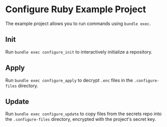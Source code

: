 # Configure Ruby Example Project

The example project allows you to run commands using `bundle exec`.

## Init

Run `bundle exec configure_init` to interactively initialize a repository.

## Apply

Run `bundle exec configure_apply` to decrypt `.enc` files in the `.configure-files` directory.

## Update

Run `bundle exec configure_update` to copy files from the secrets repo into the `.configure-files` directory, encrypted with the project's secret key.
